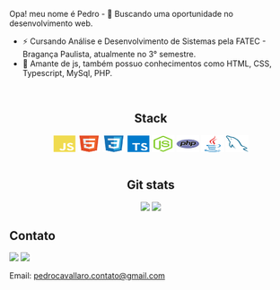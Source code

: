 Opa! meu nome é Pedro - 🔭 Buscando uma oportunidade no desenvolvimento web.
- ⚡ Cursando Análise e Desenvolvimento de Sistemas pela FATEC - Bragança Paulista, atualmente no 3° semestre.
- 🌱 Amante de js, também possuo conhecimentos como HTML, CSS, Typescript, MySql, PHP. 

<br>
  <h2 align="center">Stack</h2>
  <div align="center">
    <img align="center" alt="Pedro-Js" height="30" width="40" src="https://raw.githubusercontent.com/devicons/devicon/master/icons/javascript/javascript-plain.svg">     <img align="center" alt="Pedro-HTML" height="30" width="40" src="https://raw.githubusercontent.com/devicons/devicon/master/icons/html5/html5-original.svg">
    <img align="center" alt="Pedro-CSS" height="30" width="40" src="https://raw.githubusercontent.com/devicons/devicon/master/icons/css3/css3-original.svg">
    <img align="center" alt="Pedro-ts" height="30" width="40" src="https://raw.githubusercontent.com/devicons/devicon/master/icons/typescript/typescript-original.svg">
    <img align="center" alt="Pedro-Node" height="30" width="40" src="https://raw.githubusercontent.com/devicons/devicon/master/icons/nodejs/nodejs-original.svg">
    <img align="center" alt="Pedro-Php" height="30" width="40" src="https://raw.githubusercontent.com/devicons/devicon/master/icons/php/php-original.svg">
    <img align="center" alt="Pedro-java" height="30" width="40" src="https://raw.githubusercontent.com/devicons/devicon/master/icons/java/java-original.svg">
    <img align="center" alt="Pedro-mysql" height="30" width="40" src="https://raw.githubusercontent.com/devicons/devicon/master/icons/mysql/mysql-original.svg">
  </div>
</div> 
<div><div>
  <div align="center">
    <h2>Git stats</h2>
    <img  height="160em" src="https://github-readme-stats.vercel.app/api?username=PedroCavallaro&count_private=true&show_icons=true&theme=transparent&text_color=white">
    <img height="160em" src="https://github-readme-stats.vercel.app/api/top-langs/?username=PedroCavallaro&layout=donut&theme=transparent&text_color=white"></div></div>
  </div>
  <div>
  <h2>Contato</h2>
  <div>
    <a href="linkedin.com/in/pedro-cavallaro-1b39b3236/"><img src="https://img.shields.io/badge/LinkedIn-0077B5?style=for-the-badge&logo=linkedin&logoColor=white"></a>
    <a><img src="https://img.shields.io/badge/Gmail-D14836?style=for-the-badge&logo=gmail&logoColor=white"></a>
    </div>
  <p>Email: <a href="">pedrocavallaro.contato@gmail.com</a></p>
  </div>

